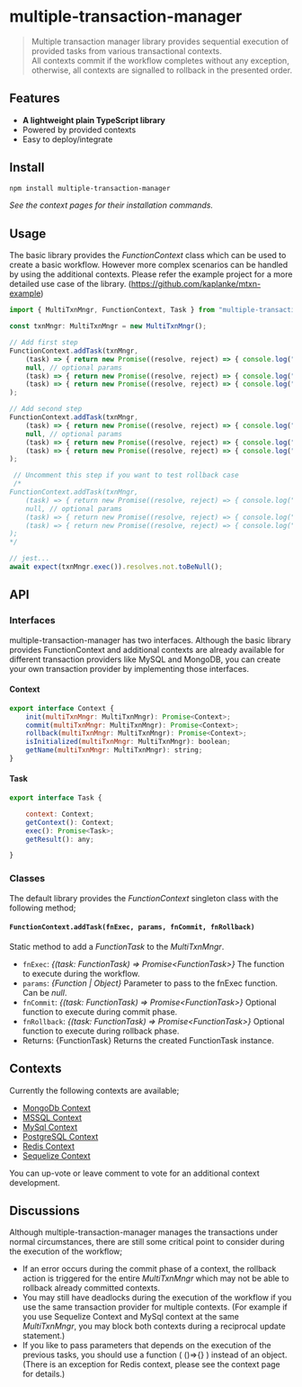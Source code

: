 # multiple-transaction-manager

> Multiple transaction manager library provides sequential execution of provided tasks from various transactional contexts.<br>
> All contexts commit if the workflow completes without any exception, otherwise, all contexts are signalled to rollback in the presented order.  

## Features

- __A lightweight plain TypeScript library__
- Powered by provided contexts
- Easy to deploy/integrate

## Install

```sh
npm install multiple-transaction-manager
```

_See the context pages for their installation commands._

## Usage

The basic library provides the _FunctionContext_ class which can be used to create a basic workflow. However more complex scenarios can be handled by using the additional contexts. Please refer the example project for a more detailed use case of the library.  (https://github.com/kaplanke/mtxn-example)
 
```js
import { MultiTxnMngr, FunctionContext, Task } from "multiple-transaction-manager";

const txnMngr: MultiTxnMngr = new MultiTxnMngr();

// Add first step
FunctionContext.addTask(txnMngr,
    (task) => { return new Promise((resolve, reject) => { console.log("Executing 1. "); resolve(task); }); },
    null, // optional params
    (task) => { return new Promise((resolve, reject) => { console.log("Committing 1"); resolve(task); }); },
    (task) => { return new Promise((resolve, reject) => { console.log("Rolling back 1"); resolve(task); }); }
);

// Add second step
FunctionContext.addTask(txnMngr,
    (task) => { return new Promise((resolve, reject) => { console.log("Executing 2. "); resolve(task); }); },
    null, // optional params
    (task) => { return new Promise((resolve, reject) => { console.log("Committing 2"); resolve(task); }); },
    (task) => { return new Promise((resolve, reject) => { console.log("Rolling back 2"); resolve(task); }); }
);

 // Uncomment this step if you want to test rollback case
 /*
FunctionContext.addTask(txnMngr,
    (task) => { return new Promise((resolve, reject) => { console.log("Executing 2. "); reject("Don't worry, this should reject according to test scenario."); }); },
    null, // optional params
    (task) => { return new Promise((resolve, reject) => { console.log("Committing 2"); resolve(task); }); },
    (task) => { return new Promise((resolve, reject) => { console.log("Rolling back 2"); resolve(task); }); }
);
*/

// jest...
await expect(txnMngr.exec()).resolves.not.toBeNull();
```

## API

### Interfaces

multiple-transaction-manager has two interfaces. Although the basic library provides FunctionContext and additional contexts are already available for different transaction providers like MySQL and MongoDB, you can create your own transaction provider by implementing those interfaces.

#### Context

```js
export interface Context {
    init(multiTxnMngr: MultiTxnMngr): Promise<Context>;
    commit(multiTxnMngr: MultiTxnMngr): Promise<Context>;
    rollback(multiTxnMngr: MultiTxnMngr): Promise<Context>;
    isInitialized(multiTxnMngr: MultiTxnMngr): boolean;
    getName(multiTxnMngr: MultiTxnMngr): string;
}
```

#### Task

```js
export interface Task {

    context: Context;
    getContext(): Context;
    exec(): Promise<Task>;
    getResult(): any;

}
```

### Classes

The default library provides the _FunctionContext_ singleton class with the following method;

#### `FunctionContext.addTask(fnExec, params, fnCommit, fnRollback)`

Static method to add a _FunctionTask_ to the _MultiTxnMngr_.

-   `fnExec`: _{(task: FunctionTask) => Promise\<FunctionTask>}_ The function to execute during the workflow.
-   `params`: _{Function | Object}_ Parameter to pass to the fnExec function. Can be _null_.
-   `fnCommit`: _{(task: FunctionTask) => Promise\<FunctionTask>}_ Optional function to execute during commit phase.
-   `fnRollback`: _{(task: FunctionTask) => Promise\<FunctionTask>}_ Optional function to execute during rollback phase.
-   Returns: {FunctionTask} Returns the created FunctionTask instance.


## Contexts

Currently the following contexts are available;

- [MongoDb Context](https://www.npmjs.com/package/@multiple-transaction-manager/mongodb)
- [MSSQL Context](https://www.npmjs.com/package/@multiple-transaction-manager/mssql)
- [MySql Context](https://www.npmjs.com/package/@multiple-transaction-manager/mysql)
- [PostgreSQL Context](https://www.npmjs.com/package/@multiple-transaction-manager/pg)
- [Redis Context](https://www.npmjs.com/package/@multiple-transaction-manager/redis)
- [Sequelize Context](https://www.npmjs.com/package/@multiple-transaction-manager/sequelize)

You can up-vote or leave comment to vote for an additional context development. 



## Discussions

Although multiple-transaction-manager manages the transactions under normal circumstances, there are still some critical point to consider during the execution of the workflow;
-   If an error occurs during the commit phase of a context, the rollback action is triggered for the entire _MultiTxnMngr_ which may not be able to rollback already committed contexts.
-   You may still have deadlocks during the execution of the workflow if you use the same transaction provider for multiple contexts. (For example if you use Sequelize Context and MySql context at the same _MultiTxnMngr_, you may block both contexts during a reciprocal update statement.)
-   If you like to pass parameters that depends on the execution of the previous tasks, you should use a function ( ()=>{} ) instead of an object. (There is an exception for Redis context, please see the context page for details.)
